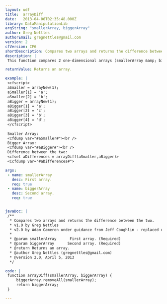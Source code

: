 ```yaml
---
layout: udf
title:  arrayDiff
date:   2013-04-06T02:35:48.000Z
library: DataManipulationLib
argString: "smallerArray, biggerArray"
author: Greg Nettles
authorEmail: gregnettles@gmail.com
version: 2
cfVersion: CF6
shortDescription: Compares two arrays and returns the difference between the two.
description: |
 This function compares 2 one-dimensional arrays (smallerArray &amp; biggerArray) and returns an array with the values found in biggerArray but not in smallerArray.

returnValue: Returns an array.

example: |
 <cfscript>
 aSmaller = arrayNew(1);
 aSmaller[1] = 'a';
 aSmaller[2] = 'b';
 aBigger = arrayNew(1); 
 aBigger[1] = 'a';
 aBigger[2] = 'c';
 aBigger[3] = 'b';
 aBigger[4] = 'd';
 </cfscript>
 
 Smaller Array:
 <cfdump var="#aSmaller#"><br />
 Bigger Array:
 <cfdump var="#aBigger#"><br />
 Difference between the two:
 <cfset aDifferences = arrayDiff(aSmaller,aBigger)>
 <Ccfdump var="#aDifferences#">

args:
 - name: smallerArray
   desc: First array.
   req: true
 - name: biggerArray
   desc: Second array.
   req: true


javaDoc: |
 /**
  * Compares two arrays and returns the difference between the two.
  * v1.0 by Greg Nettles
  * v2.0 by Adam Cameron under guidance from Jeff Coughlin - replaced unnecessary/ineffcient logic
  * 
  * @param smallerArray      First array. (Required)
  * @param biggerArray      Second array. (Required)
  * @return Returns an array. 
  * @author Greg Nettles (gregnettles@gmail.com) 
  * @version 2.0, April 5, 2013 
  */

code: |
 function arrayDiff(smallerArray, biggerArray) {
     biggerArray.removeAll(smallerArray);
     return biggerArray;
 }

---
```


